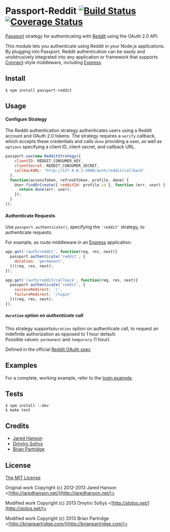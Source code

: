 # Passport-Reddit [![Build Status](https://app.travis-ci.com/Slotos/passport-reddit.svg)](https://app.travis-ci.com/Slotos/passport-reddit) [![Coverage Status](https://codecov.io/gh/Slotos/passport-reddit/branch/main/graph/badge.svg)](https://codecov.io/gh/Slotos/passport-reddit)

[Passport](https://github.com/jaredhanson/passport) strategy for authenticating
with [Reddit](http://reddit.com/) using the OAuth 2.0 API.

This module lets you authenticate using Reddit in your Node.js applications.
By plugging into Passport, Reddit authentication can be easily and
unobtrusively integrated into any application or framework that supports
[Connect](http://www.senchalabs.org/connect/)-style middleware, including
[Express](http://expressjs.com/).

## Install

    $ npm install passport-reddit

## Usage

#### Configure Strategy

The Reddit authentication strategy authenticates users using a Reddit
account and OAuth 2.0 tokens.  The strategy requires a `verify` callback, which
accepts these credentials and calls `done` providing a user, as well as
`options` specifying a client ID, client secret, and callback URL.

```javascript
passport.use(new RedditStrategy({
    clientID: REDDIT_CONSUMER_KEY,
    clientSecret: REDDIT_CONSUMER_SECRET,
    callbackURL: "http://127.0.0.1:3000/auth/reddit/callback"
  },
  function(accessToken, refreshToken, profile, done) {
    User.findOrCreate({ redditId: profile.id }, function (err, user) {
      return done(err, user);
    });
  }
));
```

#### Authenticate Requests

Use `passport.authenticate()`, specifying the `'reddit'` strategy, to
authenticate requests.

For example, as route middleware in an [Express](http://expressjs.com/)
application:

```javascript
app.get('/auth/reddit', function(req, res, next){
  passport.authenticate('reddit', {
    duration: 'permanent',
  })(req, res, next);
});

app.get('/auth/reddit/callback', function(req, res, next){
  passport.authenticate('reddit', {
    successRedirect: '/',
    failureRedirect: '/login'
  })(req, res, next);
});
```

##### `duration` option on authenticate call

This strategy supports`duration` option on authenticate call, to request an indefinite authorization as opposed to 1 hour default.  
Possible values: `permanent` and `temporary` (1 hour).

Defined in the official [Reddit OAuth spec](https://github.com/reddit/reddit/wiki/OAuth2#authorization-parameters)

## Examples

For a complete, working example, refer to the [login example](https://github.com/slotos/passport-reddit/tree/master/examples/login).

## Tests

    $ npm install --dev
    $ make test

## Credits

  - [Jared Hanson](http://github.com/jaredhanson)
  - [Dmytro Soltys](http://github.com/slotos)
  - [Brian Partridge](http://github.com/bpartridge83)

## License

[The MIT License](http://opensource.org/licenses/MIT)

Original work Copyright (c) 2012-2013 Jared Hanson <[http://jaredhanson.net/](http://jaredhanson.net/)>

Modified work Copyright (c) 2013 Dmytro Soltys <[http://slotos.net/](http://slotos.net/)>

Modified work Copyright (c) 2013 Brian Partridge <[http://brianpartridge.com/](http://brianpartridge.com/)>

